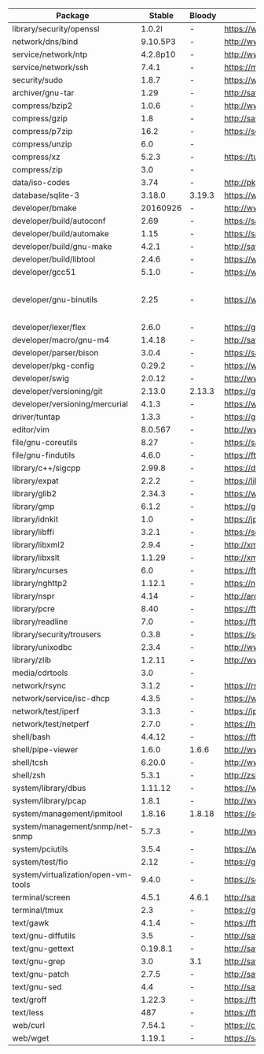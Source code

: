 
| Package | Stable | Bloody | Link | Notes |
| ------- | ------ | ------ | ---- | ----- |
| library/security/openssl 		| 1.0.2l | -		| https://www.openssl.org/source/
| network/dns/bind 			| 9.10.5P3 | -		| http://www.isc.org/downloads/bind/
| service/network/ntp 			| 4.2.8p10 | -		| http://www.ntp.org/downloads.html
| service/network/ssh 			| 7.4.1 | -		| https://mirrors.evowise.com/pub/OpenBSD/OpenSSH/portable/
| security/sudo				| 1.8.7 | -		| https://www.sudo.ws/
| archiver/gnu-tar 			| 1.29 | - 		| http://savannah.gnu.org/news/?group=tar
| compress/bzip2 			| 1.0.6 | -	 	| http://www.bzip.org/
| compress/gzip 			| 1.8 | - 		| http://savannah.gnu.org/news/?group=gzip
| compress/p7zip 			| 16.2 | -		| https://sourceforge.net/projects/p7zip/
| compress/unzip			| 6.0 | -
| compress/xz 				| 5.2.3 | -		| https://tukaani.org/xz/
| compress/zip				| 3.0 | -
| data/iso-codes 			| 3.74 | -		| http://pkg-isocodes.alioth.debian.org/downloads/
| database/sqlite-3 			| 3.18.0 | 3.19.3	| https://www.sqlite.org/
| developer/bmake 			| 20160926 | -		| http://www.crufty.net/ftp/pub/sjg/
| developer/build/autoconf 		| 2.69 | -		| https://savannah.gnu.org/news/?group=autocon 
| developer/build/automake 		| 1.15 | -		| https://savannah.gnu.org/news/?group=automake
| developer/build/gnu-make 		| 4.2.1 | -		| http://savannah.gnu.org/news/?group=make
| developer/build/libtool 		| 2.4.6 | -		| https://www.gnu.org/software/libtool/
| developer/gcc51 			| 5.1.0 | -		| https://www.gnu.org/software/gcc/
| developer/gnu-binutils 		| 2.25 | -		| https://www.gnu.org/software/binutils/ | On hold pending illumos fix
| developer/lexer/flex 			| 2.6.0 | - 		| https://github.com/westes/flex/releases
| developer/macro/gnu-m4		| 1.4.18 | -		| http://savannah.gnu.org/news/?group=m4
| developer/parser/bison		| 3.0.4 | -		| https://savannah.gnu.org/news/?group=bison
| developer/pkg-config			| 0.29.2 | -		| https://www.freedesktop.org/wiki/Software/pkg-config/
| developer/swig			| 2.0.12 | -		| http://www.swig.org/download.html
| developer/versioning/git 		| 2.13.0 | 2.13.3	| https://git-scm.com/downloads
| developer/versioning/mercurial	| 4.1.3 | -		| https://www.mercurial-scm.org/release/?M=D
| driver/tuntap				| 1.3.3 | -		| https://github.com/kaizawa/tuntap
| editor/vim				| 8.0.567 | -		| http://www.vim.org/download.php
| file/gnu-coreutils			| 8.27 | -		| https://savannah.gnu.org/news/?group=coreutils
| file/gnu-findutils 			| 4.6.0 | -		| https://ftp.gnu.org/pub/gnu/findutils/
| library/c++/sigcpp 			| 2.99.8 | -		| https://download.gnome.org/sources/libsigc++/
| library/expat 			| 2.2.2 | -		| https://libexpat.github.io/
| library/glib2 			| 2.34.3 | -		| https://www.gtk.org/download/linux.php
| library/gmp 				| 6.1.2 | -		| https://gmplib.org/
| library/idnkit 			| 1.0 | -		| https://jprs.co.jp/idn/index-e.html
| library/libffi 			| 3.2.1 | -		| https://sourceware.org/libffi/
| library/libxml2 			| 2.9.4 | -		| http://xmlsoft.org/news.html
| library/libxslt 			| 1.1.29 | -		| http://xmlsoft.org/libxslt/news.html
| library/ncurses 			| 6.0 | -		| https://ftp.gnu.org/gnu/ncurses/
| library/nghttp2 			| 1.12.1 | -		| https://nghttp2.org/blog/
| library/nspr 				| 4.14 | - 		| http://archive.mozilla.org/pub/nspr/releases/
| library/pcre 				| 8.40 | -		| https://ftp.pcre.org/pub/pcre/
| library/readline 			| 7.0 | - 		| https://ftp.gnu.org/gnu/readline/
| library/security/trousers 		| 0.3.8 | -		| https://sourceforge.net/projects/trousers/
| library/unixodbc 			| 2.3.4 | -		| http://www.unixodbc.org/download.html
| library/zlib 				| 1.2.11 | -		| http://www.zlib.net/
| media/cdrtools			| 3.0 | -
| network/rsync 			| 3.1.2 | -		| https://rsync.samba.org/
| network/service/isc-dhcp 		| 4.3.5 | -		| https://www.isc.org/downloads/dhcp/
| network/test/iperf 			| 3.1.3 | -		| https://iperf.fr/iperf-download.php#source
| network/test/netperf 			| 2.7.0 | -		| https://hewlettpackard.github.io/netperf/
| shell/bash 				| 4.4.12 | -		| https://ftp.gnu.org/gnu/bash/
| shell/pipe-viewer 			| 1.6.0 | 1.6.6		| http://www.ivarch.com/programs/pv.shtml
| shell/tcsh 				| 6.20.0 | -		| http://www.tcsh.org/
| shell/zsh 				| 5.3.1 | -		| http://zsh.sourceforge.net/News/
| system/library/dbus 			| 1.11.12 | -		| https://www.freedesktop.org/wiki/Software/dbus/#index5h1
| system/library/pcap 			| 1.8.1 | -		| http://www.tcpdump.org/#latest-releases
| system/management/ipmitool 		| 1.8.16 | 1.8.18	| https://sourceforge.net/projects/ipmitool/
| system/management/snmp/net-snmp 	| 5.7.3 | -		| http://www.net-snmp.org/download.html
| system/pciutils 			| 3.5.4 | -		| https://www.kernel.org/pub/software/utils/pciutils/
| system/test/fio 			| 2.12 | -		| https://github.com/axboe/fio/releases
| system/virtualization/open-vm-tools 	| 9.4.0 | -		| https://sourceforge.net/projects/open-vm-tools/
| terminal/screen 			| 4.5.1 | 4.6.1		| http://savannah.gnu.org/news/?group=screen
| terminal/tmux 			| 2.3 | -		| https://github.com/tmux/tmux/releases
| text/gawk 				| 4.1.4 | -		| https://ftp.gnu.org/gnu/gawk/
| text/gnu-diffutils 			| 3.5 | -		| http://savannah.gnu.org/news/?group=diffutils
| text/gnu-gettext 			| 0.19.8.1 | -		| http://savannah.gnu.org/news/?group=gettext
| text/gnu-grep 			| 3.0 | 3.1		| http://savannah.gnu.org/news/?group=grep
| text/gnu-patch 			| 2.7.5 | -		| http://savannah.gnu.org/news/?group=patch
| text/gnu-sed 				| 4.4 | -		| http://savannah.gnu.org/news/?group=sed
| text/groff 				| 1.22.3 | -		| https://ftp.gnu.org/gnu/groff/
| text/less 				| 487 | -		| https://ftp.gnu.org/gnu/less/
| web/curl 				| 7.54.1 | -		| https://curl.haxx.se/download.html
| web/wget 				| 1.19.1 | -		| https://savannah.gnu.org/news/?group=wget

